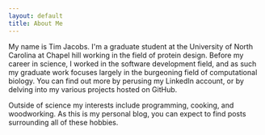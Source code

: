 ```yaml
---
layout: default
title: About Me
---
```


My name is Tim Jacobs. I'm a graduate student at the University of North
Carolina at Chapel hill working in the field of protein design. Before
my career in science, I worked in the software development field, and as such my
graduate work focuses largely in the burgeoning field of computational biology. You can
find out more by perusing my LinkedIn account, or by delving into my various
projects hosted on GitHub.

Outside of science my interests include programming, cooking, and woodworking. As
this is my personal blog, you can expect to find posts surrounding all of these
hobbies.
